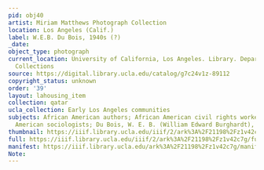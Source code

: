 ```yaml
---
pid: obj40
artist: Miriam Matthews Photograph Collection
location: Los Angeles (Calif.)
label: W.E.B. Du Bois, 1940s (?)
_date: 
object_type: photograph
current_location: University of California, Los Angeles. Library. Department of Special
  Collections
source: https://digital.library.ucla.edu/catalog/g7c24v1z-89112
copyright_status: unknown
order: '39'
layout: lahousing_item
collection: qatar
ucla_collection: Early Los Angeles communities
subjects: African American authors; African American civil rights workers; African
  American sociologists; Du Bois, W. E. B. (William Edward Burghardt), 1868-1963
thumbnail: https://iiif.library.ucla.edu/iiif/2/ark%3A%2F21198%2Fz1v42c7g/full/250,/0/default.jpg
full: https://iiif.library.ucla.edu/iiif/2/ark%3A%2F21198%2Fz1v42c7g/full/600,/0/default.jpg
manifest: https://iiif.library.ucla.edu/ark%3A%2F21198%2Fz1v42c7g/manifest
Note: 
---
```

